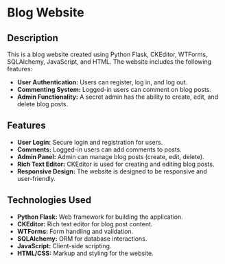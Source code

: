 # Blog Website

## Description

This is a blog website created using Python Flask, CKEditor, WTForms, SQLAlchemy, JavaScript, and HTML. The website includes the following features:

- **User Authentication:** Users can register, log in, and log out.
- **Commenting System:** Logged-in users can comment on blog posts.
- **Admin Functionality:** A secret admin has the ability to create, edit, and delete blog posts.

## Features

- **User Login:** Secure login and registration for users.
- **Comments:** Logged-in users can add comments to posts.
- **Admin Panel:** Admin can manage blog posts (create, edit, delete).
- **Rich Text Editor:** CKEditor is used for creating and editing blog posts.
- **Responsive Design:** The website is designed to be responsive and user-friendly.

## Technologies Used

- **Python Flask:** Web framework for building the application.
- **CKEditor:** Rich text editor for blog post content.
- **WTForms:** Form handling and validation.
- **SQLAlchemy:** ORM for database interactions.
- **JavaScript:** Client-side scripting.
- **HTML/CSS:** Markup and styling for the website.

